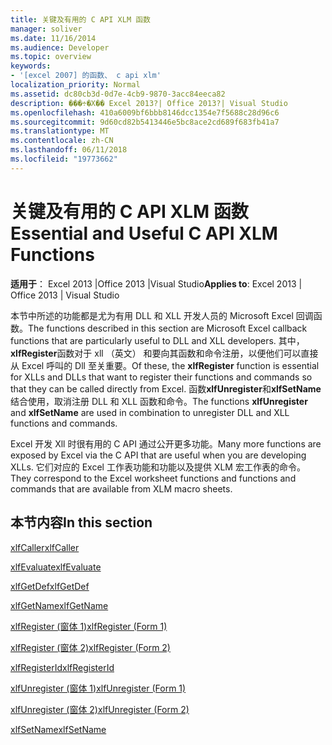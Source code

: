 ```yaml
---
title: 关键及有用的 C API XLM 函数
manager: soliver
ms.date: 11/16/2014
ms.audience: Developer
ms.topic: overview
keywords:
- '[excel 2007] 的函数、 c api xlm'
localization_priority: Normal
ms.assetid: dc80cb3d-0d7e-4cb9-9870-3acc84eeca82
description: ���÷�Χ�� Excel 2013?| Office 2013?| Visual Studio
ms.openlocfilehash: 410a6009bf6bbb8146dcc1354e7f5688c28d96c6
ms.sourcegitcommit: 9d60cd82b5413446e5bc8ace2cd689f683fb41a7
ms.translationtype: MT
ms.contentlocale: zh-CN
ms.lasthandoff: 06/11/2018
ms.locfileid: "19773662"
---
```

# <a name="essential-and-useful-c-api-xlm-functions"></a><span data-ttu-id="d4b91-104">关键及有用的 C API XLM 函数</span><span class="sxs-lookup"><span data-stu-id="d4b91-104">Essential and Useful C API XLM Functions</span></span>

 <span data-ttu-id="d4b91-105">**适用于**： Excel 2013 |Office 2013 |Visual Studio</span><span class="sxs-lookup"><span data-stu-id="d4b91-105">**Applies to**: Excel 2013 | Office 2013 | Visual Studio</span></span> 
  
<span data-ttu-id="d4b91-106">本节中所述的功能都是尤为有用 DLL 和 XLL 开发人员的 Microsoft Excel 回调函数。</span><span class="sxs-lookup"><span data-stu-id="d4b91-106">The functions described in this section are Microsoft Excel callback functions that are particularly useful to DLL and XLL developers.</span></span> <span data-ttu-id="d4b91-107">其中， **xlfRegister**函数对于 xll （英文） 和要向其函数和命令注册，以便他们可以直接从 Excel 呼叫的 Dll 至关重要。</span><span class="sxs-lookup"><span data-stu-id="d4b91-107">Of these, the **xlfRegister** function is essential for XLLs and DLLs that want to register their functions and commands so that they can be called directly from Excel.</span></span> <span data-ttu-id="d4b91-108">函数**xlfUnregister**和**xlfSetName**结合使用，取消注册 DLL 和 XLL 函数和命令。</span><span class="sxs-lookup"><span data-stu-id="d4b91-108">The functions **xlfUnregister** and **xlfSetName** are used in combination to unregister DLL and XLL functions and commands.</span></span> 
  
<span data-ttu-id="d4b91-109">Excel 开发 Xll 时很有用的 C API 通过公开更多功能。</span><span class="sxs-lookup"><span data-stu-id="d4b91-109">Many more functions are exposed by Excel via the C API that are useful when you are developing XLLs.</span></span> <span data-ttu-id="d4b91-110">它们对应的 Excel 工作表功能和功能以及提供 XLM 宏工作表的命令。</span><span class="sxs-lookup"><span data-stu-id="d4b91-110">They correspond to the Excel worksheet functions and functions and commands that are available from XLM macro sheets.</span></span>
  
## <a name="in-this-section"></a><span data-ttu-id="d4b91-111">本节内容</span><span class="sxs-lookup"><span data-stu-id="d4b91-111">In this section</span></span>

[<span data-ttu-id="d4b91-112">xlfCaller</span><span class="sxs-lookup"><span data-stu-id="d4b91-112">xlfCaller</span></span>](xlfcaller.md)
  
[<span data-ttu-id="d4b91-113">xlfEvaluate</span><span class="sxs-lookup"><span data-stu-id="d4b91-113">xlfEvaluate</span></span>](xlfevaluate.md)
  
[<span data-ttu-id="d4b91-114">xlfGetDef</span><span class="sxs-lookup"><span data-stu-id="d4b91-114">xlfGetDef</span></span>](xlfgetdef.md)
  
[<span data-ttu-id="d4b91-115">xlfGetName</span><span class="sxs-lookup"><span data-stu-id="d4b91-115">xlfGetName</span></span>](xlfgetname.md)
  
[<span data-ttu-id="d4b91-116">xlfRegister (窗体 1)</span><span class="sxs-lookup"><span data-stu-id="d4b91-116">xlfRegister (Form 1)</span></span>](xlfregister-form-1.md)
  
[<span data-ttu-id="d4b91-117">xlfRegister (窗体 2)</span><span class="sxs-lookup"><span data-stu-id="d4b91-117">xlfRegister (Form 2)</span></span>](xlfregister-form-2.md)
  
[<span data-ttu-id="d4b91-118">xlfRegisterId</span><span class="sxs-lookup"><span data-stu-id="d4b91-118">xlfRegisterId</span></span>](xlfregisterid.md)
  
[<span data-ttu-id="d4b91-119">xlfUnregister (窗体 1)</span><span class="sxs-lookup"><span data-stu-id="d4b91-119">xlfUnregister (Form 1)</span></span>](xlfunregister-form-1.md)
  
[<span data-ttu-id="d4b91-120">xlfUnregister (窗体 2)</span><span class="sxs-lookup"><span data-stu-id="d4b91-120">xlfUnregister (Form 2)</span></span>](xlfunregister-form-2.md)
  
[<span data-ttu-id="d4b91-121">xlfSetName</span><span class="sxs-lookup"><span data-stu-id="d4b91-121">xlfSetName</span></span>](xlfsetname.md)
  

